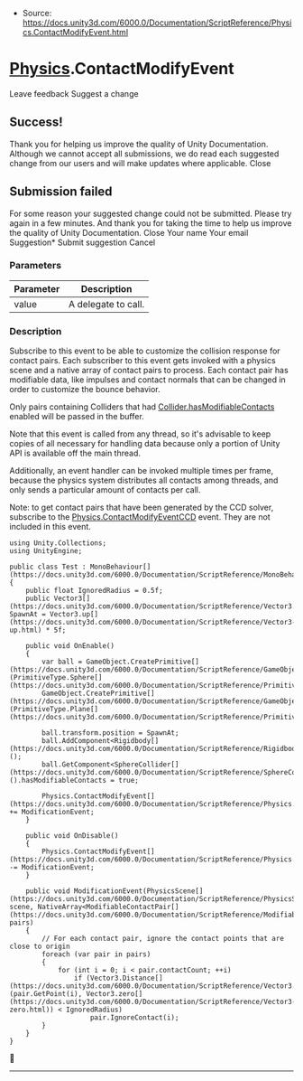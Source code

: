 * Source: https://docs.unity3d.com/6000.0/Documentation/ScriptReference/Physics.ContactModifyEvent.html

#  [Physics](https://docs.unity3d.com/6000.0/Documentation/ScriptReference/Physics.html).ContactModifyEvent
Leave feedback
Suggest a change
## Success!
Thank you for helping us improve the quality of Unity Documentation. Although we cannot accept all submissions, we do read each suggested change from our users and will make updates where applicable.
Close
## Submission failed
For some reason your suggested change could not be submitted. Please <a>try again</a> in a few minutes. And thank you for taking the time to help us improve the quality of Unity Documentation.
Close
Your name Your email Suggestion* Submit suggestion
Cancel
### Parameters
Parameter | Description  
---|---  
value | A delegate to call.  
### Description
Subscribe to this event to be able to customize the collision response for contact pairs.
Each subscriber to this event gets invoked with a physics scene and a native array of contact pairs to process. Each contact pair has modifiable data, like impulses and contact normals that can be changed in order to customize the bounce behavior.  
  
Only pairs containing Colliders that had [Collider.hasModifiableContacts](https://docs.unity3d.com/6000.0/Documentation/ScriptReference/Collider-hasModifiableContacts.html) enabled will be passed in the buffer.  
  
Note that this event is called from any thread, so it's advisable to keep copies of all necessary for handling data because only a portion of Unity API is available off the main thread.  
  
Additionally, an event handler can be invoked multiple times per frame, because the physics system distributes all contacts among threads, and only sends a particular amount of contacts per call.  
  
Note: to get contact pairs that have been generated by the CCD solver, subscribe to the [Physics.ContactModifyEventCCD](https://docs.unity3d.com/6000.0/Documentation/ScriptReference/Physics.ContactModifyEventCCD.html) event. They are not included in this event.
```
using Unity.Collections;
using UnityEngine;  
  
public class Test : MonoBehaviour[](https://docs.unity3d.com/6000.0/Documentation/ScriptReference/MonoBehaviour.html)
{
    public float IgnoredRadius = 0.5f;
    public Vector3[](https://docs.unity3d.com/6000.0/Documentation/ScriptReference/Vector3.html) SpawnAt = Vector3.up[](https://docs.unity3d.com/6000.0/Documentation/ScriptReference/Vector3-up.html) * 5f;  
  
    public void OnEnable()
    {
        var ball = GameObject.CreatePrimitive[](https://docs.unity3d.com/6000.0/Documentation/ScriptReference/GameObject.CreatePrimitive.html)(PrimitiveType.Sphere[](https://docs.unity3d.com/6000.0/Documentation/ScriptReference/PrimitiveType.Sphere.html));
        GameObject.CreatePrimitive[](https://docs.unity3d.com/6000.0/Documentation/ScriptReference/GameObject.CreatePrimitive.html)(PrimitiveType.Plane[](https://docs.unity3d.com/6000.0/Documentation/ScriptReference/PrimitiveType.Plane.html));  
  
        ball.transform.position = SpawnAt;
        ball.AddComponent<Rigidbody[](https://docs.unity3d.com/6000.0/Documentation/ScriptReference/Rigidbody.html)>();
        ball.GetComponent<SphereCollider[](https://docs.unity3d.com/6000.0/Documentation/ScriptReference/SphereCollider.html)>().hasModifiableContacts = true;  
  
        Physics.ContactModifyEvent[](https://docs.unity3d.com/6000.0/Documentation/ScriptReference/Physics.ContactModifyEvent.html) += ModificationEvent;
    }  
  
    public void OnDisable()
    {
        Physics.ContactModifyEvent[](https://docs.unity3d.com/6000.0/Documentation/ScriptReference/Physics.ContactModifyEvent.html) -= ModificationEvent;
    }  
  
    public void ModificationEvent(PhysicsScene[](https://docs.unity3d.com/6000.0/Documentation/ScriptReference/PhysicsScene.html) scene, NativeArray<ModifiableContactPair[](https://docs.unity3d.com/6000.0/Documentation/ScriptReference/ModifiableContactPair.html)> pairs)
    {
        // For each contact pair, ignore the contact points that are close to origin
        foreach (var pair in pairs)
        {
            for (int i = 0; i < pair.contactCount; ++i)
                if (Vector3.Distance[](https://docs.unity3d.com/6000.0/Documentation/ScriptReference/Vector3.Distance.html)(pair.GetPoint(i), Vector3.zero[](https://docs.unity3d.com/6000.0/Documentation/ScriptReference/Vector3-zero.html)) < IgnoredRadius)
                    pair.IgnoreContact(i);
        }
    }
}

```

* * *
